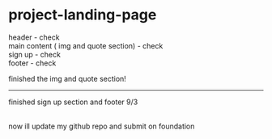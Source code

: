 # project-landing-page
header - check <br>
main content ( img and quote section) - check <br>
sign up - check <br>
footer - check <br>

<p>finished the img and quote section!</p>
<hr>
<p>finished sign up section and footer 9/3</p>
<br>now ill update my github repo and submit on foundation